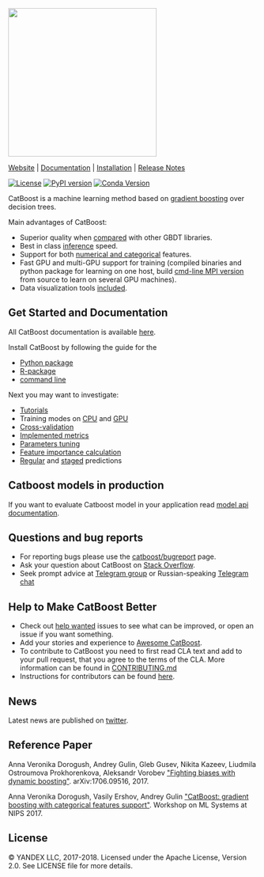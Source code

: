<img src=http://storage.mds.yandex.net/get-devtools-opensource/250854/catboost-logo.png width=300/>

[Website](https://catboost.ai) |
[Documentation](https://tech.yandex.com/catboost/doc/dg/concepts/about-docpage/) |
[Installation](https://tech.yandex.com/catboost/doc/dg/concepts/cli-installation-docpage/) |
[Release Notes](https://github.com/catboost/catboost/releases)

[![License](https://img.shields.io/badge/license-Apache-blue.svg)](https://github.com/catboost/catboost/blob/master/LICENSE)
[![PyPI version](https://badge.fury.io/py/catboost.svg)](https://badge.fury.io/py/catboost)
[![Conda Version](https://img.shields.io/conda/vn/conda-forge/catboost.svg)](https://anaconda.org/conda-forge/catboost)

CatBoost is a machine learning method based on [gradient boosting](https://en.wikipedia.org/wiki/Gradient_boosting) over decision trees.

Main advantages of CatBoost:
  - Superior quality when [compared](https://github.com/catboost/benchmarks/blob/master/README.md) with other GBDT libraries.
  - Best in class [inference](https://tech.yandex.com/catboost/doc/dg/concepts/c-plus-plus-api-docpage/) speed.
  - Support for both [numerical and categorical](https://tech.yandex.com/catboost/doc/dg/concepts/algorithm-main-stages-docpage/) features.
  - Fast GPU and multi-GPU support for training (compiled binaries and python package for learning on one host, build [cmd-line MPI version](https://tech.yandex.com/catboost/doc/dg/concepts/cli-installation-docpage/#multi-node-installation) from source to learn on several GPU machines).
  - Data visualization tools [included](https://tech.yandex.com/catboost/doc/dg/features/visualization-docpage/).

Get Started and Documentation
--------------
All CatBoost documentation is available [here](https://tech.yandex.com/catboost/doc/dg/concepts/about-docpage/).

Install CatBoost by following the guide for the
 * [Python package](https://tech.yandex.com/catboost/doc/dg/concepts/python-installation-docpage/)
 * [R-package](https://tech.yandex.com/catboost/doc/dg/concepts/r-installation-docpage/)
 * [command line](https://tech.yandex.com/catboost/doc/dg/concepts/cli-installation-docpage/)

Next you may want to investigate:
* [Tutorials](https://github.com/catboost/tutorials)
* Training modes on [CPU](https://tech.yandex.com/catboost/doc/dg/features/training-docpage/#training) and [GPU](https://tech.yandex.com/catboost/doc/dg/features/training-on-gpu-docpage/#training-on-gpu)
* [Cross-validation](https://tech.yandex.com/catboost/doc/dg/features/cross-validation-docpage/#cross-validation)
* [Implemented metrics](https://tech.yandex.com/catboost/doc/dg/features/loss-functions-desc-docpage/#loss-functions-desc)
* [Parameters tuning](https://tech.yandex.com/catboost/doc/dg/concepts/parameter-tuning-docpage/)
* [Feature importance calculation](https://tech.yandex.com/catboost/doc/dg/features/feature-importances-calculation-docpage/#feature-importances-calculation)
* [Regular](https://tech.yandex.com/catboost/doc/dg/features/prediction-docpage/#prediction) and [staged](https://tech.yandex.com/catboost/doc/dg/features/staged-prediction-docpage/#staged-prediction) predictions

Catboost models in production
--------------
If you want to evaluate Catboost model in your application read [model api documentation](https://github.com/catboost/catboost/tree/master/catboost/CatboostModelAPI.md).

Questions and bug reports
--------------
* For reporting bugs please use the [catboost/bugreport](https://github.com/catboost/catboost/issues) page.
* Ask your question about CatBoost on [Stack Overflow](https://stackoverflow.com/questions/tagged/catboost).
* Seek prompt advice at [Telegram group](https://t.me/catboost_en) or Russian-speaking [Telegram chat](https://t.me/catboost_ru)

Help to Make CatBoost Better
----------------------------
* Check out [help wanted](https://github.com/catboost/catboost/labels/help%20wanted) issues to see what can be improved, or open an issue if you want something.
* Add your stories and experience to [Awesome CatBoost](AWESOME.md).
* To contribute to CatBoost you need to first read CLA text and add to your pull request, that you agree to the terms of the CLA. More information can be found
in [CONTRIBUTING.md](https://github.com/catboost/catboost/blob/master/CONTRIBUTING.md)
* Instructions for contributors can be found [here](https://tech.yandex.com/catboost/doc/dg/concepts/development-and-contributions-docpage/).

News
--------------
Latest news are published on [twitter](https://twitter.com/catboostml).

Reference Paper
-------
Anna Veronika Dorogush, Andrey Gulin, Gleb Gusev, Nikita Kazeev, Liudmila Ostroumova Prokhorenkova, Aleksandr Vorobev ["Fighting biases with dynamic boosting"](https://arxiv.org/abs/1706.09516). arXiv:1706.09516, 2017.

Anna Veronika Dorogush, Vasily Ershov, Andrey Gulin ["CatBoost: gradient boosting with categorical features support"](http://learningsys.org/nips17/assets/papers/paper_11.pdf). Workshop on ML Systems
at NIPS 2017.

License
-------
© YANDEX LLC, 2017-2018. Licensed under the Apache License, Version 2.0. See LICENSE file for more details.
